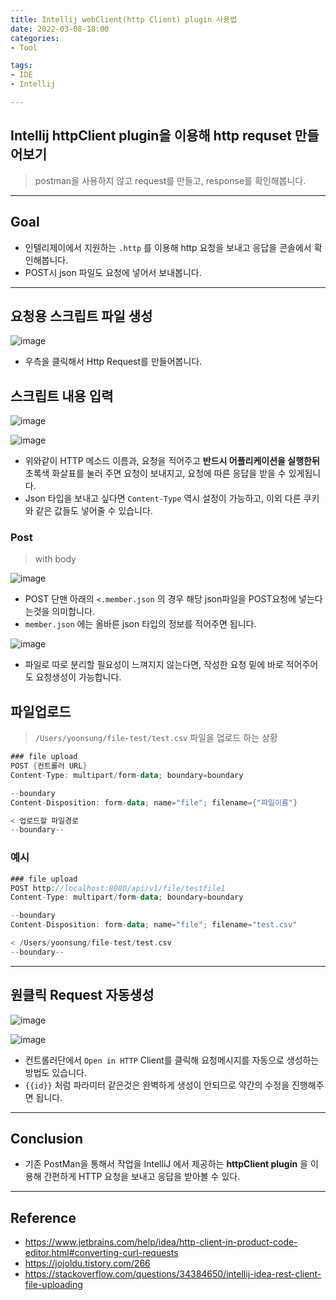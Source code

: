 ```yaml
---
title: Intellij webClient(http Client) plugin 사용법
date: 2022-03-08-18:00
categories:
- Tool

tags:
- IDE
- Intellij

---
```


## Intellij httpClient plugin을 이용해 http requset 만들어보기
> postman을 사용하지 않고 request를 만들고, response를 확인해봅니다.

---

## Goal
- 인텔리제이에서 지원하는 `.http` 를 이용해 http 요청을 보내고 응답을 콘솔에서 확인해봅니다.
- POST시 json 파일도 요청에 넣어서 보내봅니다.

---

## 요청용 스크립트 파일 생성
![image](https://user-images.githubusercontent.com/43930419/154459356-9f7ffe87-229a-4025-ad0f-30663205ce2a.png)

- 우측을 클릭해서 Http Request를 만들어봅니다.

## 스크립트 내용 입력
![image](https://user-images.githubusercontent.com/43930419/154459395-102748f9-a90f-4443-91e2-6919b10b88ce.png)

![image](https://user-images.githubusercontent.com/43930419/154460357-f2aadc05-f655-4bfb-afbb-b1a38b8dda05.png)


- 위와같이 HTTP 메소드 이름과, 요청을 적어주고 **반드시 어플리케이션을 실행한뒤** 초록색 화살표를 눌러 주면 요청이 보내지고, 요청에 따른 응답을 받을 수 있게됩니다.
- Json 타입을 보내고 싶다면 `Content-Type` 역시 설정이 가능하고, 이외 다른 쿠키와 같은 값들도 넣어줄 수 있습니다. 


### Post
> with body


![image](https://user-images.githubusercontent.com/43930419/154459442-ceac1a98-f6c2-42f3-a8df-d714a6d5cd46.png)

- POST 단맨 아래의 `<.member.json` 의 경우 해당 json파일을 POST요청에 넣는다는것을 의미합니다.
- `member.json` 에는 올바른 json 타입의 정보를 적어주면 됩니다.


![image](https://user-images.githubusercontent.com/43930419/155847973-882bb2ab-42c3-4ef5-972b-4675dc4270aa.png)

- 파일로 따로 분리할 필요성이 느껴지지 않는다면, 작성한 요청 밑에 바로 적어주어도 요청생성이 가능합니다.



## 파일업로드
> `/Users/yoonsung/file-test/test.csv` 파일을 업로드 하는 상황

```kotlin
### file upload
POST {컨트롤러 URL}
Content-Type: multipart/form-data; boundary=boundary

--boundary
Content-Disposition: form-data; name="file"; filename={"파일이름"}

< 업로드할 파일경로
--boundary--
```

### 예시

```kotlin
### file upload
POST http://localhost:8080/api/v1/file/testfile1
Content-Type: multipart/form-data; boundary=boundary

--boundary
Content-Disposition: form-data; name="file"; filename="test.csv"

< /Users/yoonsung/file-test/test.csv
--boundary--
```


---

## 원클릭 Request 자동생성

![image](https://user-images.githubusercontent.com/43930419/155847399-29c1897f-bebd-425b-983a-1316efd07ce4.png)

![image](https://user-images.githubusercontent.com/43930419/155850537-1aa433a9-6939-4f87-9c56-1d3d8e8bf890.png)



- 컨트롤러단에서 `Open in HTTP` Client를 클릭해 요청메시지를 자동으로 생성하는 방법도 있습니다.
- `{{id}}` 처럼 파라미터 같은것은 완벽하게 생성이 안되므로 약간의 수정을 진행해주면 됩니다.

---

## Conclusion
- 기존 PostMan을 통해서 작업을 IntelliJ 에서 제공하는 **httpClient plugin** 을 이용해 간편하게 HTTP 요청을 보내고 응답을 받아볼 수 있다.

---

## Reference
- https://www.jetbrains.com/help/idea/http-client-in-product-code-editor.html#converting-curl-requests
- https://jojoldu.tistory.com/266
- https://stackoverflow.com/questions/34384650/intellij-idea-rest-client-file-uploading